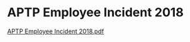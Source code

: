 # APTP Employee Incident 2018

[APTP Employee Incident 2018.pdf](APTP%20Employee%20Incident%202018%20caa22363253b48258c4fede4423790b6/APTP_Employee_Incident_2018.pdf)